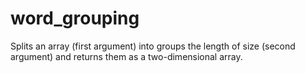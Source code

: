 # word_grouping
Splits an array (first argument) into groups the length of size (second argument) and returns them as a two-dimensional array.
